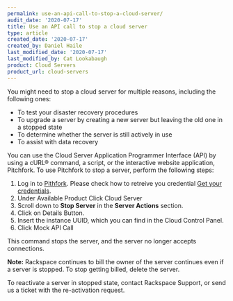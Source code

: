 ```yaml
---
permalink: use-an-api-call-to-stop-a-cloud-server/
audit_date: '2020-07-17'
title: Use an API call to stop a cloud server
type: article
created_date: '2020-07-17'
created_by: Daniel Haile
last_modified_date: '2020-07-17'
last_modified_by: Cat Lookabaugh
product: Cloud Servers
product_url: cloud-servers
---
```


You might need to stop a cloud server for multiple reasons, including the following ones: 

- To test your disaster recovery procedures 
- To upgrade a server by creating a new server but leaving the old one in a stopped state
- To determine whether the server is still actively in use
- To assist with data recovery

You can use the Cloud Server Application Programmer Interface (API) by using a cURL&reg;
command, a script, or the interactive website application, Pitchfork.  To use Pitchfork
to stop a server, perform the following steps:

1. Log in to [Pithfork](https://pitchfork.rax.io/). 
   Please check how to retreive you credential [Get your credentials](https://developer.rackspace.com/docs/rackspace-monitoring/v1/getting-started/get-credentials-include/#get-your-credentials).
2. Under Available Product Click Cloud Server 
3. Scroll down to **Stop Server** in the **Server Actions** section.
4. Click on Details Button.
5. Insert the instance UUID, which you can find in the Cloud Control Panel.
6. Click Mock API Call

This command stops the server, and the server no longer accepts connections. 

**Note:** Rackspace continues to bill the owner of the server continues even if a server
is stopped. To stop getting billed, delete the server.

To reactivate a server in stopped state, contact Rackspace Support,
or send us a ticket with the re-activation request.
